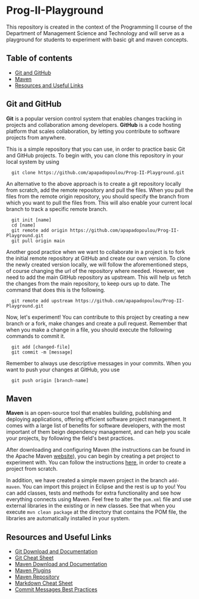# Prog-II-Playground
This repository is created in the context of the Programming II course of the Department of Management Science and Technology and will serve as a playground for students to experiment with basic git and maven concepts.

## <a name="table-of-contents"></a>Table of contents
* [Git and GitHub](#git)
* [Maven](#maven)
* [Resources and Useful Links](#res)


## <a name="git"></a>Git and GitHub

**Git** is a popular version control system that enables changes tracking in projects and collaboration among developers.
**GitHub** is a code hosting platform that scales collaboration, by letting you contribute to software projects from anywhere.

This is a simple repository that you can use, in order to practice basic Git and GitHub projects. 
To begin with, you can clone this repository in your local system by using

``` 
  git clone https://github.com/apapadopoulou/Prog-II-Playground.git 
```

An alternative to the above approach is to create a git repository locally from scratch, add the remote repository and pull the files. 
When you pull the files from the remote origin repository, you should specify the branch from which you want to pull the files from. 
This will also enable your current local branch to track a specific remote branch.

``` 
  git init [name]
  cd [name]
  git remote add origin https://github.com/apapadopoulou/Prog-II-Playground.git
  git pull origin main
```

Another good practice when we want to collaborate in a project is to fork the initial remote repository at GitHub and create our own version.
To clone the newly created version locally, we will follow the aforementioned steps, of course changing the url of the repository where needed.
However, we need to add the main GitHub repository as upstream. This will help us fetch the changes from the main repository, to keep ours up to date.
The command that does this is the following.

``` 
  git remote add upstream https://github.com/apapadopoulou/Prog-II-Playground.git 
```

Now, let's experiment! You can contribute to this project by creating a new branch or a fork, make changes and create a pull request.
Remember that when you make a change in a file, you should execute the following commands to commit it.

```
  git add [changed-file]
  git commit -m [message]
```

Remember to always use descriptive messages in your commits. When you want to push your changes at GitHub, you use

``` 
  git push origin [branch-name] 
```


## <a name="maven"></a>Maven

**Maven** is an open-source tool that enables building, publishing and deploying applications, offering efficient software project management.
It comes with a large list of benefits for software developers, with the most important of them beign dependency management, and can help you scale your projects, by following the field's best practices. 

After downloading and configuring Maven (the instructions can be found in the Apache Maven [website](https://maven.apache.org/what-is-maven.html)), you can begin by creating a pet project to experiment with. You can follow the instructions [here](https://www.simplilearn.com/tutorials/maven-tutorial/maven-project-in-eclipse), in order to create a project from scratch.

In addition, we have created a simple maven project in the branch `add-maven`. You  can import this project in Eclipse and the rest is up to you! 
You can add classes, tests and methods for extra functionality and see how everything connects using Maven. Feel free to alter the `pom.xml` file and use external libraries in the existing or in new classes. See that when you execute `mvn clean package` at the directory that contains the POM file,
the libraries are automatically installed in your system.


## <a name="res"></a>Resources and Useful Links

- [Git Download and Documentation](https://git-scm.com/)
- [Git Cheat Sheet](https://www.atlassian.com/git/tutorials/atlassian-git-cheatsheet)
- [Maven Download and Documentation](https://maven.apache.org/)
- [Maven Plugins](maven.apache.org/plugins/index.html)
- [Maven Repository](https://mvnrepository.com/)
- [Markdown Cheat Sheet](https://www.markdownguide.org/cheat-sheet/)
- [Commit Messages Best Practices](https://initialcommit.com/blog/git-commit-messages-best-practices)
